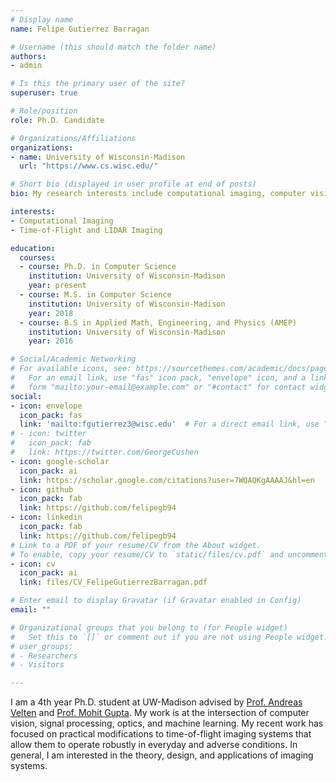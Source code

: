 ```yaml
---
# Display name
name: Felipe Gutierrez Barragan

# Username (this should match the folder name)
authors:
- admin

# Is this the primary user of the site?
superuser: true

# Role/position
role: Ph.D. Candidate

# Organizations/Affiliations
organizations:
- name: University of Wisconsin-Madison
  url: "https://www.cs.wisc.edu/"

# Short bio (displayed in user profile at end of posts)
bio: My research interests include computational imaging, computer vision, medical imaging, and physics-based modeling and simulation.

interests:
- Computational Imaging
- Time-of-Flight and LIDAR Imaging

education:
  courses:
  - course: Ph.D. in Computer Science
    institution: University of Wisconsin-Madison
    year: present
  - course: M.S. in Computer Science
    institution: University of Wisconsin-Madison
    year: 2018
  - course: B.S in Applied Math, Engineering, and Physics (AMEP)
    institution: University of Wisconsin-Madison
    year: 2016

# Social/Academic Networking
# For available icons, see: https://sourcethemes.com/academic/docs/page-builder/#icons
#   For an email link, use "fas" icon pack, "envelope" icon, and a link in the
#   form "mailto:your-email@example.com" or "#contact" for contact widget.
social:
- icon: envelope
  icon_pack: fas
  link: 'mailto:fgutierrez3@wisc.edu'  # For a direct email link, use "mailto:test@example.org".
# - icon: twitter
#   icon_pack: fab
#   link: https://twitter.com/GeorgeCushen
- icon: google-scholar
  icon_pack: ai
  link: https://scholar.google.com/citations?user=7WQAQKgAAAAJ&hl=en
- icon: github
  icon_pack: fab
  link: https://github.com/felipegb94
- icon: linkedin
  icon_pack: fab
  link: https://github.com/felipegb94
# Link to a PDF of your resume/CV from the About widget.
# To enable, copy your resume/CV to `static/files/cv.pdf` and uncomment the lines below.
- icon: cv
  icon_pack: ai
  link: files/CV_FelipeGutierrezBarragan.pdf

# Enter email to display Gravatar (if Gravatar enabled in Config)
email: ""

# Organizational groups that you belong to (for People widget)
#   Set this to `[]` or comment out if you are not using People widget.
# user_groups:
# - Researchers
# - Visitors

---
```


I am a 4th year Ph.D. student at UW-Madison advised by [Prof. Andreas Velten](https://biostat.wisc.edu/~compoptics/) and [Prof. Mohit Gupta](http://wisionlab.cs.wisc.edu/). My work is at the intersection of computer vision, signal processing, optics, and machine learning. My recent work has focused on practical modifications to time-of-flight imaging systems that allow them to operate robustly in everyday and adverse conditions. In general, I am interested in the theory, design, and applications of imaging systems. 

<!-- I am currently working on the design and implementation of new coding functions for time of flight imaging that reliably perform in low SNR scenarios. -->

<!-- In general, I am interested in both the theory of imaging systems and in the co-design of software and hardware required to implement such systems. My work and graduate studies have primarily focused on the fields of computational imaging/photography/optics, image processing, computer vision, and machine learning.

I did my undergraduate studies at UW-Madison where I graduated from the AMEP and Computer Sciences programs. During my undergraduate I worked with Prof. Vikas Singh on the statistical analysis of brain images, and with Prof. Dan Negrut on high performance computing applied to fluid simulations. -->
